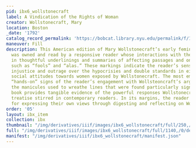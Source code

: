 ```yaml
---
pid: ibx6_wollstonecraft
label: A Vindication of the Rights of Woman
creator: Wollstonecraft, Mary
location: Boston
_date: '1792'
catalog_record_permalink: 'https://bobcat.library.nyu.edu/permalink/f/1c17uag/nyu_aleph001366096'
maneuver: Fill
description: This American edition of Mary Wollstonecraft’s early feminist manifesto
  was owned and read by a responsive reader whose interactions with the text surface
  in thoughtful underlinings and summaries of affecting passages and one word responses
  such as “fools” and “alas.” These markings indicate the reader’s sensitivity to
  injustice and outrage over the hypocrisies and double standards in eighteenth-century
  social attitudes towards women exposed by Wollstonecraft. The most emphatic and
  “hands-on” signs of the reader’s engagement with Wollsteoncraft’s arguments are
  the manicules used to wreathe lines that were found particularly significant. The
  book provides tangible evidence of the powerful responses Wollstonecraft’s revolutionary
  treatise stirred in contemporary readers. In its margins, the reader found a space
  for expressing their own views through digesting and reflecting on Wollstonecraft’s.
order: '05'
layout: ibx_item
collection: ibx
thumbnail: "/img/derivatives/iiif/images/ibx6_wollstonecraft/full/250,/0/default.jpg"
full: "/img/derivatives/iiif/images/ibx6_wollstonecraft/full/1140,/0/default.jpg"
manifest: "/img/derivatives/iiif/ibx6_wollstonecraft/manifest.json"
---
```


